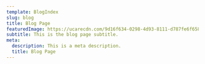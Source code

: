 ```yaml
---
template: BlogIndex
slug: blog
title: Blog Page
featuredImage: https://ucarecdn.com/9d16f634-0298-4d93-8111-d787fe6f658b/
subtitle: This is the blog page subtitle.
meta:
  description: This is a meta description.
  title: Blog Page
---
```

